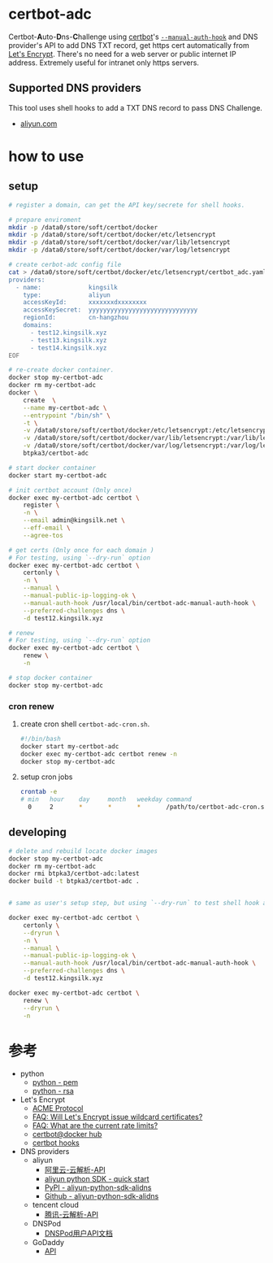# certbot-adc

Certbot-**A**uto-**D**ns-**C**hallenge using [certbot](https://certbot.eff.org/)'s
[`--manual-auth-hook`](https://certbot.eff.org/docs/using.html#manual)
and DNS provider's API to add DNS TXT record, get https cert automatically 
from [Let's Encrypt](https://letsencrypt.org/). 
There's no need for a web server or public internet IP address. 
Extremely useful for intranet only https servers.

<!--
## Why this tool?

ACME defined several Identifier Validation Challenges:

- HTTP Challenge: 
    Requires public IP address and a http server.

- TLS with Server Name Indication (TLS SNI) Challenge. 
    Requires public IP address and a special https server.

- DNS Challenge:
    Requires no public IP address, can be used to require a https cert used in intranet only.
    Can be verified by manual or by shell hooks (with DNS provider's API).

- Out-of-Band Challenge:
    Requires human operations.
-->

## Supported DNS providers

This tool uses shell hooks to add a TXT DNS record to pass DNS Challenge.

-  [aliyun.com](https://wanwang.aliyun.com/domain/dns/)




# how to use

## setup

```bash
# register a domain, can get the API key/secrete for shell hooks.

# prepare enviroment
mkdir -p /data0/store/soft/certbot/docker
mkdir -p /data0/store/soft/certbot/docker/etc/letsencrypt
mkdir -p /data0/store/soft/certbot/docker/var/lib/letsencrypt
mkdir -p /data0/store/soft/certbot/docker/var/log/letsencrypt

# create cerbot-adc config file
cat > /data0/store/soft/certbot/docker/etc/letsencrypt/certbot_adc.yaml <<EOF
providers:
  - name:             kingsilk
    type:             aliyun
    accessKeyId:      xxxxxxxdxxxxxxxx
    accessKeySecret:  yyyyyyyyyyyyyyyyyyyyyyyyyyyyyy
    regionId:         cn-hangzhou
    domains:
      - test12.kingsilk.xyz
      - test13.kingsilk.xyz
      - test14.kingsilk.xyz
EOF

# re-create docker container.
docker stop my-certbot-adc
docker rm my-certbot-adc
docker \
    create  \
    --name my-certbot-adc \
    --entrypoint "/bin/sh" \
    -t \
    -v /data0/store/soft/certbot/docker/etc/letsencrypt:/etc/letsencrypt \
    -v /data0/store/soft/certbot/docker/var/lib/letsencrypt:/var/lib/letsencrypt \
    -v /data0/store/soft/certbot/docker/var/log/letsencrypt:/var/log/letsencrypt \
    btpka3/certbot-adc

# start docker container
docker start my-certbot-adc

# init certbot account (Only once)
docker exec my-certbot-adc certbot \
    register \
    -n \
    --email admin@kingsilk.net \
    --eff-email \
    --agree-tos

# get certs (Only once for each domain )
# For testing, using `--dry-run` option
docker exec my-certbot-adc certbot \
    certonly \
    -n \
    --manual \
    --manual-public-ip-logging-ok \
    --manual-auth-hook /usr/local/bin/certbot-adc-manual-auth-hook \
    --preferred-challenges dns \
    -d test12.kingsilk.xyz

# renew
# For testing, using `--dry-run` option
docker exec my-certbot-adc certbot \
    renew \
    -n

# stop docker container
docker stop my-certbot-adc
```

### cron renew


1. create cron shell `certbot-adc-cron.sh`. 
 
    ```sh
    #!/bin/bash
    docker start my-certbot-adc
    docker exec my-certbot-adc certbot renew -n
    docker stop my-certbot-adc
    ```

1. setup cron jobs

    ```sh
    crontab -e 
    # min   hour    day     month   weekday command
      0     2       *       *       *       /path/to/certbot-adc-cron.sh
    ```


## developing

```bash
# delete and rebuild locate docker images 
docker stop my-certbot-adc
docker rm my-certbot-adc
docker rmi btpka3/certbot-adc:latest
docker build -t btpka3/certbot-adc .


# same as user's setup step, but using `--dry-run` to test shell hook and renew

docker exec my-certbot-adc certbot \
    certonly \
    --dryrun \
    -n \
    --manual \
    --manual-public-ip-logging-ok \
    --manual-auth-hook /usr/local/bin/certbot-adc-manual-auth-hook \
    --preferred-challenges dns \
    -d test12.kingsilk.xyz

docker exec my-certbot-adc certbot \
    renew \
    --dryrun \
    -n
```

# 参考

- python
    - [python - pem](https://pem.readthedocs.io/en/stable/api.html#pem-objects)
    - [python - rsa](https://stuvel.eu/rsa)
- Let's Encrypt 
    - [ACME Protocol](https://ietf-wg-acme.github.io/acme/draft-ietf-acme-acme.html)
    - [FAQ: Will Let's Encrypt issue wildcard certificates?](https://certbot.eff.org/faq/#will-let-s-encrypt-issue-wildcard-certificates)
    - [FAQ: What are the current rate limits?](https://certbot.eff.org/faq/#what-are-the-current-rate-limits)
    - [certbot@docker hub](https://hub.docker.com/r/certbot/certbot/)
    - [certbot hooks](https://certbot.eff.org/docs/using.html#pre-and-post-validation-hooks)
- DNS providers
    - aliyun
        - [阿里云-云解析-API](https://help.aliyun.com/document_detail/29740.html)
        - [aliyun python SDK - quick start](https://help.aliyun.com/document_detail/53090.html)
        - [PyPI - aliyun-python-sdk-alidns](https://pypi.python.org/pypi/aliyun-python-sdk-alidns)
        - [Github - aliyun-python-sdk-alidns](https://github.com/aliyun/aliyun-openapi-python-sdk/tree/master/aliyun-python-sdk-alidns)
    - tencent cloud
        - [腾讯-云解析-API](https://cloud.tencent.com/document/api/302/8516)
    - DNSPod
        - [DNSPod用户API文档](https://www.dnspod.cn/docs/index.html)
    - GoDaddy
        - [API](https://developer.godaddy.com/doc)
    
